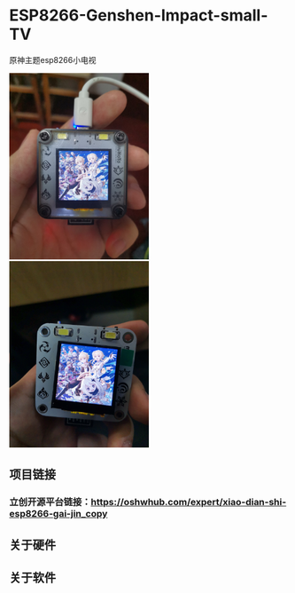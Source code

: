 # ESP8266-Genshen-Impact-small-TV
原神主题esp8266小电视

<img src=picture/IMG_20240703_215851.jpg width=50% />

<img src=picture/IMG_20221002_162258.jpg width=50% />

## 项目链接
### 立创开源平台链接：https://oshwhub.com/expert/xiao-dian-shi-esp8266-gai-jin_copy
## 关于硬件

## 关于软件
